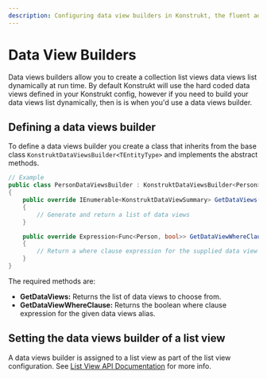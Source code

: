 ```yaml
---
description: Configuring data view builders in Konstrukt, the fluent administration panel builder for Umbraco.
---
```


# Data View Builders

Data views builders allow you to create a collection list views data views list dynamically at run time. By default Konstrukt will use the hard coded data views defined in your Konstrukt config, however if you need to build your data views list dynamically, then is is when you'd use a data views builder.

## Defining a data views builder

To define a data views builder you create a class that inherits from the base class `KonstruktDataViewsBuilder<TEntityType>` and implements the abstract methods.

````csharp
// Example
public class PersonDataViewsBuilder : KonstruktDataViewsBuilder<Person>
{
    public override IEnumerable<KonstruktDataViewSummary> GetDataViews()
    {
        // Generate and return a list of data views
    }

    public override Expression<Func<Person, bool>> GetDataViewWhereClause(string dataViewAlias)
    {
        // Return a where clause expression for the supplied data view alias
    }
}
````

The required methods are:

* **GetDataViews:** Returns the list of data views to choose from.
* **GetDataViewWhereClause:** Returns the boolean where clause expression for the given data views alias.

## Setting the data views builder of a list view

A data views builder is assigned to a list view as part of the list view configuration. See [List View API Documentation](ollections-list-view.md#defining-data-views) for more info.
